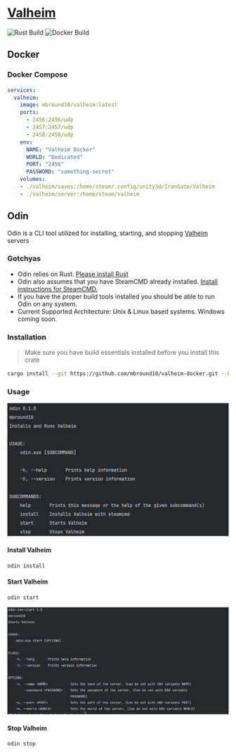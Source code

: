 # [Valheim]

![Rust Build](https://github.com/mbround18/valheim-docker/workflows/Rust/badge.svg)
![Docker Build](https://github.com/mbround18/valheim-docker/workflows/Docker/badge.svg)


## Docker

### Docker Compose

```yaml
services:
  valheim:
    image: mbround18/valheim:latest
    ports:
      - 2456:2456/udp
      - 2457:2457/udp
      - 2458:2458/udp
    env:
      NAME: "Valheim Docker"
      WORLD: "Dedicated"
      PORT: "2456"
      PASSWORD: "something-secret"
    volumes:
    - ./valheim/saves:/home/steam/.config/unity3d/IronGate/Valheim
    - ./valheim/server:/home/steam/valheim
```

## Odin

Odin is a CLI tool utilized for installing, starting, and stopping [Valheim] servers

### Gotchyas

- Odin relies on Rust. [Please install Rust](https://www.rust-lang.org/tools/install)
- Odin also assumes that you have SteamCMD already installed. [Install instructions for SteamCMD.](https://developer.valvesoftware.com/wiki/SteamCMD)
- If you have the proper build tools installed you should be able to run Odin on any system.
- Current Supported Architecture: Unix & Linux based systems. Windows coming soon.

### Installation

> Make sure you have build essentials installed before you install this crate

```sh
cargo install --git https://github.com/mbround18/valheim-docker.git --branch main
```

### Usage

![![Main Menu](https://github.com/mbround18/valheim-docker/blob/main/docs/assets/main-menu.png?raw=true)](./docs/assets/main-menu.png)

#### Install Valheim

```sh
odin install
```

#### Start Valheim

```sh
odin start
```

![![start menu](https://github.com/mbround18/valheim-docker/blob/main/docs/assets/start-menu.png?raw=true)](./docs/assets/start-menu.png)
#### Stop Valheim

```sh
odin stop
```


[Valheim]: https://www.valheimgame.com/
